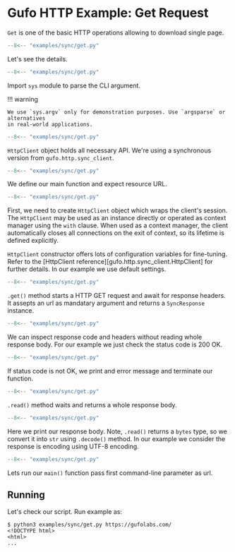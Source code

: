 # Gufo HTTP Example: Get Request

`Get` is one of the basic HTTP operations allowing to download
single page.

``` py title="get.py" linenums="1"
--8<-- "examples/sync/get.py"
```

Let's see the details.

``` py title="get.py" linenums="1" hl_lines="1"
--8<-- "examples/sync/get.py"
```
Import `sys` module to parse the CLI argument.

!!! warning

    We use `sys.argv` only for demonstration purposes. Use `argsparse` or alternatives
    in real-world applications.

``` py title="get.py" linenums="1" hl_lines="3"
--8<-- "examples/sync/get.py"
```

`HttpClient` object holds all necessary API. We're using a synchronous
version from `gufo.http.sync_client`.

``` py title="get.py" linenums="1" hl_lines="6"
--8<-- "examples/sync/get.py"
```

We define our main function and expect resource URL.

``` py title="get.py" linenums="1" hl_lines="7"
--8<-- "examples/sync/get.py"
```

First, we need to create `HttpClient` object which wraps the client's session.
The `HttpClient` may be used as an instance directly or operated as context manager
using the `with` clause. When used as a context manager,
the client automatically closes all connections on the exit of context,
so its lifetime is defined explicitly.

`HttpClient` constructor offers lots of configuration variables for fine-tuning. Refer to the 
[HttpClient reference][gufo.http.sync_client.HttpClient]
for further details. In our example we use default settings.

``` py title="get.py" linenums="1" hl_lines="8"
--8<-- "examples/sync/get.py"
```
`.get()` method starts a HTTP GET request and await for response headers.
It assepts an url as mandatary argument and returns a `SyncResponse` instance.

``` py title="get.py" linenums="1" hl_lines="9"
--8<-- "examples/sync/get.py"
```
We can inspect response code and headers without reading whole response body.
For our example we just check the status code is 200 OK.

``` py title="get.py" linenums="1" hl_lines="10 11"
--8<-- "examples/sync/get.py"
```
If status code is not OK, we print and error message and terminate our function.

``` py title="get.py" linenums="1" hl_lines="12"
--8<-- "examples/sync/get.py"
```
`.read()` method waits and returns a whole response body.
``` py title="get.py" linenums="1" hl_lines="13"
--8<-- "examples/sync/get.py"
```
Here we print our response body. Note, `.read()` returns a `bytes` type,
so we convert it into `str` using `.decode()` method. In our example
we consider the response is encoding using UTF-8 encoding.

``` py title="get.py" linenums="1" hl_lines="16"
--8<-- "examples/sync/get.py"
```
Lets run our `main()` function pass first command-line parameter as url.

## Running

Let's check our script. Run example as:

```
$ python3 examples/sync/get.py https://gufolabs.com/
<!DOCTYPE html>
<html>
...
```